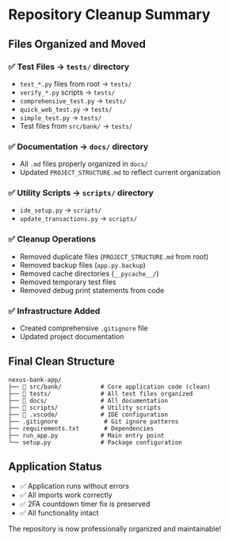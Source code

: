 # Repository Cleanup Summary

## Files Organized and Moved

### ✅ Test Files → `tests/` directory
- `test_*.py` files from root → `tests/`
- `verify_*.py` scripts → `tests/`
- `comprehensive_test.py` → `tests/`
- `quick_web_test.py` → `tests/`
- `simple_test.py` → `tests/`
- Test files from `src/bank/` → `tests/`

### ✅ Documentation → `docs/` directory
- All `.md` files properly organized in `docs/`
- Updated `PROJECT_STRUCTURE.md` to reflect current organization

### ✅ Utility Scripts → `scripts/` directory
- `ide_setup.py` → `scripts/`
- `update_transactions.py` → `scripts/`

### ✅ Cleanup Operations
- Removed duplicate files (`PROJECT_STRUCTURE.md` from root)
- Removed backup files (`app.py.backup`)
- Removed cache directories (`__pycache__/`)
- Removed temporary test files
- Removed debug print statements from code

### ✅ Infrastructure Added
- Created comprehensive `.gitignore` file
- Updated project documentation

## Final Clean Structure

```
nexus-bank-app/
├── 📁 src/bank/           # Core application code (clean)
├── 📁 tests/              # All test files organized
├── 📁 docs/               # All documentation
├── 📁 scripts/            # Utility scripts
├── 📁 .vscode/            # IDE configuration
├── .gitignore             # Git ignore patterns
├── requirements.txt       # Dependencies
├── run_app.py            # Main entry point
└── setup.py              # Package configuration
```

## Application Status
- ✅ Application runs without errors
- ✅ All imports work correctly
- ✅ 2FA countdown timer fix is preserved
- ✅ All functionality intact

The repository is now professionally organized and maintainable!
